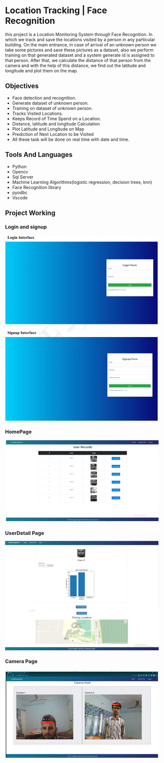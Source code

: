 
# Location Tracking | Face Recognition

this project is a Location Monitoring System through Face Recognition. In which
we  track and save the locations visited by a person in any particular building. On the main entrance, in case of arrival of an unknown person we take some pictures and save these
pictures as a dataset, also we perform training on that generated dataset and a system
generate id is assigned to that person. After that, we  calculate the distance of that
person from the camera and with the help of this distance, we  find out the latitude and
longitude and plot them on the map.

## Objectives

- Face detection and recognition.
- Generate dataset of unknown person.
- Training on dataset of unknown person.
- Tracks Visited Locations.
- Keeps Record of Time Spend on a Location.
- Distance, latitude and longitude Calculation
- Plot Latitude and Longitude on Map
- Prediction of Next Location to be Visited
- All these task will be done on real time with date and time.
## Tools And Languages

- Python
- Opencv
- Sql Server
- Machine Learning Algorithms(logistic regression, decision trees, knn)
- Face Recognition library
- pyodbc
- Vscode
## Project Working
### Login and signup
![Login Image](DemoImages/loginsignup.PNG)

### HomePage
![Login Image](DemoImages/Homepage.PNG)

### UserDetail Page
![Login Image](DemoImages/UserDetailpage.PNG)

### Camera Page
![Login Image](DemoImages/Camera%20page.PNG)
